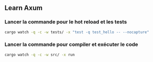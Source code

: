 ## Learn Axum

### Lancer la commande pour le hot reload et les tests

```sh
cargo watch -q -c -w tests/ -x "test -q test_hello -- --nocapture"
```

### Lancer la commande pour compiler et exécuter le code

```sh
cargo watch -q -c -w src/ -x run
```
